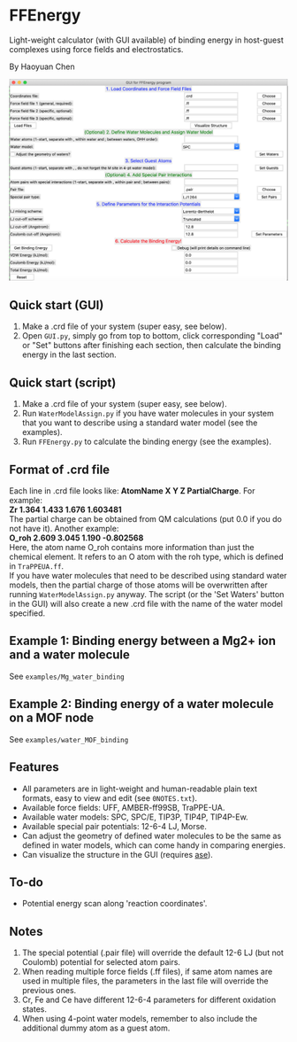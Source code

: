 # FFEnergy

Light-weight calculator (with GUI available) of binding energy in host-guest complexes using force fields and electrostatics.

By Haoyuan Chen

![Screenshot](Screenshot.png)

## Quick start (GUI)

1. Make a .crd file of your system (super easy, see below).
2. Open `GUI.py`, simply go from top to bottom, click corresponding "Load" or "Set" buttons after finishing each section, then calculate the binding energy in the last section.

## Quick start (script)

1. Make a .crd file of your system (super easy, see below).
2. Run `WaterModelAssign.py` if you have water molecules in your system that you want to describe using a standard water model (see the examples).
3. Run `FFEnergy.py` to calculate the binding energy (see the examples).

## Format of .crd file

Each line in .crd file looks like: **AtomName  X  Y  Z  PartialCharge**. For example:   
**Zr    1.364   1.433   1.676    1.603481**   
The partial charge can be obtained from QM calculations (put 0.0 if you do not have it). Another example:   
**O\_roh    2.609   3.045   1.190   -0.802568**   
Here, the atom name O\_roh contains more information than just the chemical element. It refers to an O atom with the roh type, which is defined in `TraPPEUA.ff`.   
If you have water molecules that need to be described using standard water models, then the partial charge of those atoms will be overwritten after running `WaterModelAssign.py` anyway. The script (or the 'Set Waters' button in the GUI) will also create a new .crd file with the name of the water model specified.

## Example 1: Binding energy between a Mg2+ ion and a water molecule

See `examples/Mg_water_binding`

## Example 2: Binding energy of a water molecule on a MOF node

See `examples/water_MOF_binding`

## Features

- All parameters are in light-weight and human-readable plain text formats, easy to view and edit (see `0NOTES.txt`).
- Available force fields: UFF, AMBER-ff99SB, TraPPE-UA.
- Available water models: SPC, SPC/E, TIP3P, TIP4P, TIP4P-Ew.
- Available special pair potentials: 12-6-4 LJ, Morse.
- Can adjust the geometry of defined water molecules to be the same as defined in water models, which can come handy in comparing energies.
- Can visualize the structure in the GUI (requires [ase](https://wiki.fysik.dtu.dk/ase/)).

## To-do

- Potential energy scan along 'reaction coordinates'.

## Notes 

1. The special potential (.pair file) will override the default 12-6 LJ (but not Coulomb) potential for selected atom pairs.
2. When reading multiple force fields (.ff files), if same atom names are used in multiple files, the parameters in the last file will override the previous ones.
3. Cr, Fe and Ce have different 12-6-4 parameters for different oxidation states.
4. When using 4-point water models, remember to also include the additional dummy atom as a guest atom.
